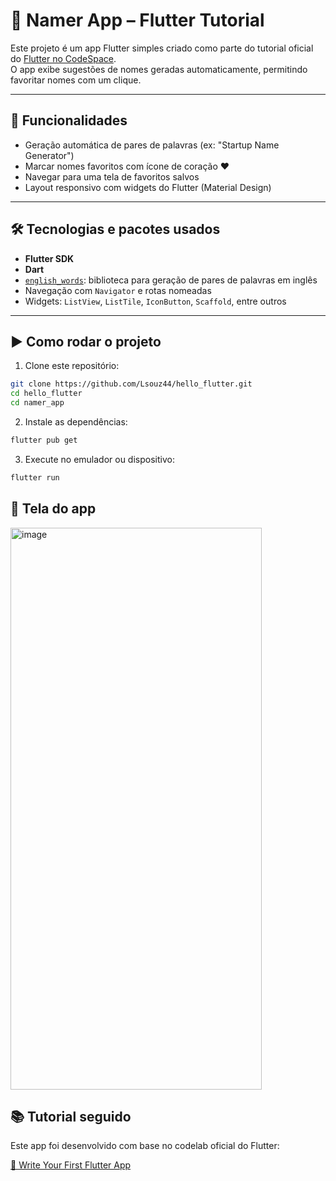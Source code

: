 # 📱 Namer App – Flutter Tutorial

Este projeto é um app Flutter simples criado como parte do tutorial oficial do [Flutter no CodeSpace](https://codelabs.developers.google.com/codelabs/flutter-codelab-first).  
O app exibe sugestões de nomes geradas automaticamente, permitindo favoritar nomes com um clique.

---

## 🚀 Funcionalidades

- Geração automática de pares de palavras (ex: "Startup Name Generator")
- Marcar nomes favoritos com ícone de coração ❤️
- Navegar para uma tela de favoritos salvos
- Layout responsivo com widgets do Flutter (Material Design)

---

## 🛠️ Tecnologias e pacotes usados

- **Flutter SDK**
- **Dart**
- [`english_words`](https://pub.dev/packages/english_words): biblioteca para geração de pares de palavras em inglês
- Navegação com `Navigator` e rotas nomeadas
- Widgets: `ListView`, `ListTile`, `IconButton`, `Scaffold`, entre outros

---

## ▶️ Como rodar o projeto

1. Clone este repositório:

```bash
git clone https://github.com/Lsouz44/hello_flutter.git
cd hello_flutter
cd namer_app
```

2. Instale as dependências:

```bash
flutter pub get
```

3. Execute no emulador ou dispositivo:

```bash
flutter run
```

## 🧪 Tela do app

<img width="402" height="899" alt="image" src="https://github.com/user-attachments/assets/aa223f79-085c-4676-9a50-f94bd9a244cd" />

## 📚 Tutorial seguido
Este app foi desenvolvido com base no codelab oficial do Flutter:

[🔗 Write Your First Flutter App](https://codelabs.developers.google.com/codelabs/flutter-codelab-first)
